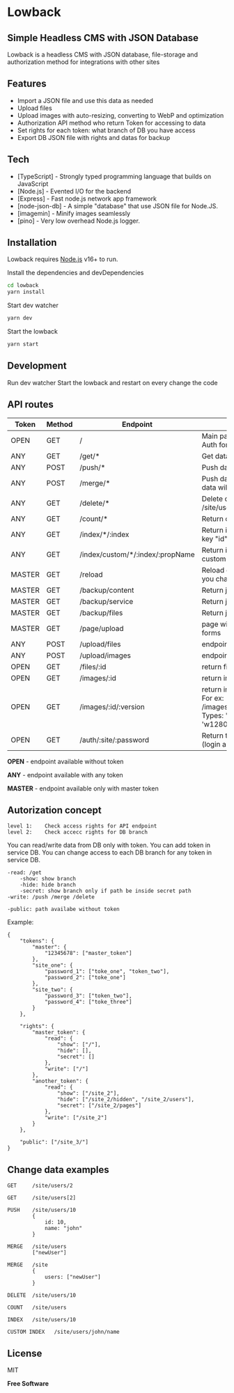 # Lowback
## Simple Headless CMS with JSON Database

Lowback is a headless CMS with JSON database, file-storage and authorization method for integrations with other sites

## Features

- Import a JSON file and use this data as needed
- Upload files
- Upload images with auto-resizing, converting to WebP and optimization
- Authorization API method who return Token for accessing to data
- Set rights for each token: what branch of DB you have access
- Export DB JSON file with rights and datas for backup

## Tech

- [TypeScript] - Strongly typed programming language that builds on JavaScript
- [Node.js] - Evented I/O for the backend
- [Express] - Fast node.js network app framework
- [node-json-db] - A simple "database" that use JSON file for Node.JS.
- [imagemin] - Minify images seamlessly
- [pino] - Very low overhead Node.js logger.

## Installation

Lowback requires [Node.js](https://nodejs.org/) v16+ to run.

Install the dependencies and devDependencies

```sh
cd lowback
yarn install
```

Start dev watcher

```sh
yarn dev
```

Start the lowback

```sh
yarn start
```

## Development

Run dev watcher
Start the lowback and restart on every change the code

## API routes

|Token |Method|Endpoint                     |Description
|-------------|------------------------------------|----------------------------------------|--
|OPEN  |GET   |/                                   |Main page fith HelthCheck and Auth form
|ANY   |GET   |/get/*                              |Get data by path /site/pages/4
|ANY   |POST  |/push/*                             |Push data with override
|ANY   |POST  |/merge/*                            |Push data without override. New data will be merge to old data 
|ANY   |GET   |/delete/*                           |Delete data by path /site/users/10
|ANY   |GET   |/count/*                            |Return count elements of array
|ANY   |GET   |/index/*/:index                     |Return index element of array (by key "id") 
|ANY   |GET   |/index/custom/*/:index/:propName    |Return index element of array (by custom key)
|MASTER|GET   |/reload                             |Reload database. For example, if you change json file by hand
|MASTER|GET   |/backup/content                     |Return json file of content DB
|MASTER|GET   |/backup/service                     |Return json file of service DB 
|MASTER|GET   |/backup/files                       |Return json file of files DB
|MASTER|GET   |/page/upload                        |page with files/images upload forms
|ANY   |POST  |/upload/files                       |endpoint for files upload
|ANY   |POST  |/upload/images                      |endpoint for images upload 
|OPEN  |GET   |/files/:id                          |return file by id
|OPEN  |GET   |/images/:id                         |return image by id 
|OPEN  |GET   |/images/:id/:version                |return image by id and version. For ex: /images/fdglewr434wf/optimized. Types: 'optimized', 'w1920', 'w1280', 'w640'
|OPEN  |GET   |/auth/:site/:password               |Return token by site and pass (login and pass) 


**OPEN**   - endpoint available without token

**ANY**    - endpoint available with any token

**MASTER** - endpoint available only with master token

## Autorization concept

    level 1:    Check access rights for API endpoint
    level 2:    Check accecc rights for DB branch
    
You can read/write data from DB only with token. 
You can add token in service DB.
You can change access to each DB branch for any token in service DB.

    -read: /get
        -show: show branch
        -hide: hide branch
        -secret: show branch only if path be inside secret path
    -write: /push /merge /delete

    -public: path availabe without token

Example:

    {
        "tokens": {
            "master": {
                "12345678": ["master_token"]
            },
            "site_one": {
                "password_1": ["toke_one", "token_two"],
                "password_2": ["toke_one"]
            },
            "site_two": {
                "password_3": ["token_two"],
                "password_4": ["toke_three"]
            }
        },

        "rights": {
            "master_token": {
                "read": {
                    "show": ["/"],
                    "hide": [],
                    "secret": []
                },
                "write": ["/"]
            },
            "another_token": {
                "read": {
                    "show": ["/site_2"],
                    "hide": ["/site_2/hidden", "/site_2/users"],
                    "secret": ["/site_2/pages"]
                },
                "write": ["/site_2"]
            }
        },
        
        "public": ["/site_3/"]
    }


## Change data examples

    GET     /site/users/2
    
    GET     /site/users[2]
    
    PUSH    /site/users/10
            {
                id: 10,
                name: "john"
            }

    MERGE   /site/users
            ["newUser"]

    MERGE   /site
            {
                users: ["newUser"]
            }

    DELETE  /site/users/10

    COUNT   /site/users

    INDEX   /site/users/10 

    CUSTOM INDEX   /site/users/john/name 






## License

MIT

**Free Software**
